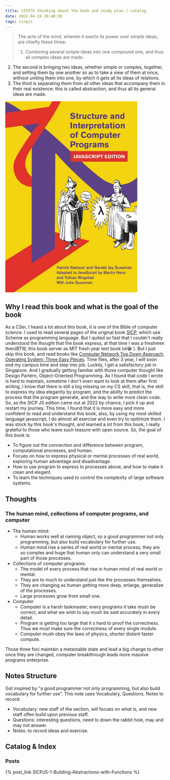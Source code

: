 ```yaml
---
title: SICPJS thinking about the book and study plan / catalog
date: 2022-04-24 20:48:38
tags: sicpjs
---
```

> The acts of the mind, wherein it exerts its power over simple ideas, are chiefly these three:
> 1. Combining several simple ideas into one compound one, and thus all complex ideas are made. 
2. The second is bringing two ideas, whether simple or complex, together, and setting them by one another so as to take a view of them at once, without uniting them into one, by which it gets all its ideas of relations. 
3. The third is separating them from all other ideas that accompany them in their real existence: this is called abstraction, and thus all its general ideas are made.

<img alt="SICPJS POST" src="/img/sicpjs/sicpjs.jpeg" style="height: 600px;">

## Why I read this book and what is the goal of the book
  As a CSer, I heard a lot about this book, it is one of the Bible of computer science. I used to read several pages of the original book [SICP](https://www.amazon.com/Instructors-Structure-Interpretation-Computer-Programs/dp/0262692201/ref=sr_1_4?keywords=sicp&qid=1650806078&s=books&sr=1-4), which use Scheme as programming language. But I quited so fast that I couldn't really understood the thought that the book express, at that time I was a freshmen then(BTW, this book server as MIT fresh year text book lol😂 ). But I just skip this book, and read books like [Computer Network Top Down Approach](https://www.amazon.com/Computer-Networking-Top-Down-Approach-7th/dp/0133594149), [Operating System: Three Easy Pieces](https://www.amazon.com/Operating-Systems-Three-Easy-Pieces/dp/198508659X/ref=sr_1_1?keywords=operating+system%3A+three+easy+pieces&qid=1650806134&s=books&sr=1-1). 
  Time flies, after 3 year, I will soon end my campus time and step into job. Luckily, I get a satisfactory job in Singapore. And I gradually getting familiar with those computer thought like Design Partern, Object-Oriented Programming. As I found that code I wrote is hard to maintain, sometime I don't even want to look at them after first writing, I know that there is still a big missing on my CS skill, that is, the skill to express my idea elegantly by program, and the ability to predict the process that the program generate, and the way to write more clean code. 
  So, as the SICP JS edition came out at 2022 by chance, I pick it up and restart my journey. This time, I found that it is more easy and more confident to read and understand this book, also, by using my most skilled language javascript, I do almost all exercise and even try to opitimize them.
  I was stock by this book's thought, and learned a lot from this book, I really grateful to those who leave such teasure with open source.
  So, the goal of this book is:
  * To figure out the connection and difference between program, computational processes, and human.
  * Focues on how to express physical or mental processes of real world, exploring human advantage and disadvantage.
  * How to use program to express to processes above, and how to make it clean and elegant.
  * To learn the techniques used to control the complexity of large software systems.

## Thoughts
### The human mind, collections of computer programs, and computer
* The human mind:
    * Human works well at naming object, so a good programmer not only programming, but also build vocabulary for further use. 
    * Human mind rise a series of real world or mental process, they are so complex and huge that human only can understand a very small part of those processes.
* Collections of computer programs:
    * The model of every process that rise in human mind of real world or mental.
    * They are to much to understand just like the processes themselves.
    * They are changing as human getting more deep, enlarge, generalize of the processes.
    * Large processes grow from small one.
* Computer
    * Computer is a harsh taskmaster, every programs it take mush be correct, and what we wish to say mush be said accurately in every detail.
    * Program is getting too large that it s hard to proof the correctness. Thus we must make sure the correctness of every single module.
    * Computer mush obey the laws of physics, shorter distent faster compute.

Those three foci maintain a metastable state and lead a big change to other once they are changed, computer breakthrough leads more massive programs enterprise.
## Notes Structure
Got inspired by "a good programmer not only programming, but also build vocabulary for further use". This note uses Vocabulary, Questions, Notes to record:
* Vocabulary: new staff of the section, will focues on *what is*, and new staff offen build upon previous staff.
* Questions: interesting questions, need to down the rabbit hole, may and may not answer.
* Notes: to record ideas and exercise.

## Catalog & Index
### Posts
{% post_link SICPJS-1-Building-Abstractions-with-Functions %}